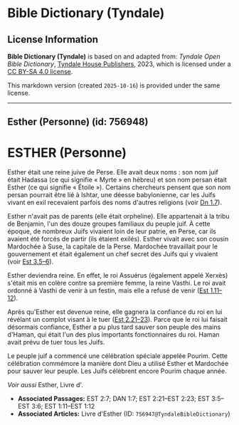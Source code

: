 # Bible Dictionary (Tyndale)

## License Information

**Bible Dictionary (Tyndale)** is based on and adapted from: _Tyndale Open Bible Dictionary_, [Tyndale House Publishers](https://tyndaleopenresources.com/), 2023, which is licensed under a [CC BY-SA 4.0 license](https://creativecommons.org/licenses/by-sa/4.0/legalcode.en).

This markdown version (created `2025-10-16`) is provided under the same license.



--------------------------------

## Esther (Personne) (id: 756948)

ESTHER (Personne)
=================

Esther était une reine juive de Perse. Elle avait deux noms : son nom juif était Hadassa (ce qui signifie « Myrte » en hébreu) et son nom persan était Esther (ce qui signifie « Étoile »). Certains chercheurs pensent que son nom persan pourrait être lié à Ishtar, une déesse babylonienne, car les Juifs vivant en exil recevaient parfois des noms d'autres religions (voir [Dn 1\.7](https://ref.ly/Dan1:7)).

Esther n'avait pas de parents (elle était orpheline). Elle appartenait à la tribu de Benjamin, l'un des douze groupes familiaux du peuple juif. À cette époque, de nombreux Juifs vivaient loin de leur patrie, en Perse, car ils avaient été forcés de partir (ils étaient exilés). Esther vivait avec son cousin Mardochée à Suse, la capitale de la Perse. Mardochée travaillait pour le gouvernement et était également un chef secret des Juifs qui y vivaient (voir [Est 3\.5–6](https://ref.ly/Esth3:5-Esth3:6)).

Esther deviendra reine. En effet, le roi Assuérus (également appelé Xerxès) s'était mis en colère contre sa première femme, la reine Vasthi. Le roi avait ordonné à Vasthi de venir à un festin, mais elle a refusé de venir ([Est 1\.11](https://ref.ly/Esth1:11-Esth1:12)[–](https://ref.ly/Esth3:5-Esth3:6)[12](https://ref.ly/Esth1:11-Esth1:12)).

Après qu'Esther est devenue reine, elle gagnera la confiance du roi en lui révélant un complot visant à le tuer ([Est 2\.21–23](https://ref.ly/Esth2:21-Esth2:23)). Parce que le roi lui faisait désormais confiance, Esther a pu plus tard sauver son peuple des mains d'Haman, qui était l'un des plus importants fonctionnaires du roi. Haman avait prévu de tuer tous les Juifs.

Le peuple juif a commencé une célébration spéciale appelée Pourim. Cette célébration commémore la manière dont Dieu a utilisé Esther et Mardochée pour sauver leur peuple. Les Juifs célèbrent encore Pourim chaque année.

*Voir aussi* Esther, Livre d'.

* **Associated Passages:** EST 2:7; DAN 1:7; EST 2:21–EST 2:23; EST 3:5–EST 3:6; EST 1:11–EST 1:12
* **Associated Articles:** Livre d'Esther (ID: `756947@TyndaleBibleDictionary`)

